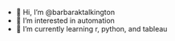 - 👋 Hi, I’m @barbaraktalkington
- 👀 I’m interested in automation
- 🌱 I’m currently learning r, python, and tableau

<!---
barbaraktalkington/barbaraktalkington is a ✨ special ✨ repository because its `README.md` (this file) appears on your GitHub profile.
You can click the Preview link to take a look at your changes.
--->
